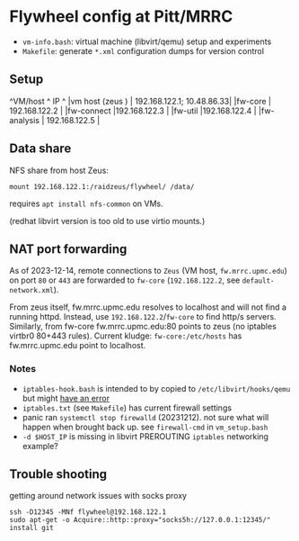 # Flywheel config at Pitt/MRRC

  * `vm-info.bash`: virtual machine (libvirt/qemu) setup and experiments
  * `Makefile`: generate `*.xml` configuration dumps for version control

## Setup
^VM/host ^ IP ^
|vm host (zeus ) | 192.168.122.1; 10.48.86.33|
|fw-core | 192.168.122.2 |
|fw-connect |192.168.122.3 |
|fw-util |192.168.122.4 |
|fw-analysis | 192.168.122.5 |

## Data share

NFS share from host Zeus:
```
mount 192.168.122.1:/raidzeus/flywheel/ /data/
```

requires `apt install nfs-common` on VMs.

(redhat libvirt version is too old to use virtio mounts.)

## NAT port forwarding

As of 2023-12-14, remote connections to `Zeus` (VM host, `fw.mrrc.upmc.edu`) on port `80` or `443` are forwarded to `fw-core` (`192.168.122.2`, see `default-network.xml`).

From zeus itself, fw.mrrc.upmc.edu resolves to localhost and will not find a running httpd. Instead, use `192.168.122.2`/`fw-core` to find http/s servers.
Similarly, from fw-core fw.mrrc.upmc.edu:80 points to zeus (no iptables virtbr0 80+443 rules). Current kludge: `fw-core:/etc/hosts` has fw.mrrc.upmc.edu point to localhost.

### Notes

  * `iptables-hook.bash` is intended to by copied to `/etc/libvirt/hooks/qemu` but might [have an error](https://serverfault.com/questions/989967/cant-port-forward-with-iptables-kvm-nat)
  * `iptables.txt` (see `Makefile`) has current firewall settings
  * panic ran `systemctl stop firewalld` (20231212). not sure what will happen when brought back up. see `firewall-cmd` in `vm_setup.bash`
  * `-d $HOST_IP` is missing in libvirt PREROUTING `iptables` networking example?


## Trouble shooting

getting around network issues with socks proxy
```
ssh -D12345 -MNf flywheel@192.168.122.1
sudo apt-get -o Acquire::http::proxy="socks5h://127.0.0.1:12345/" install git
```

